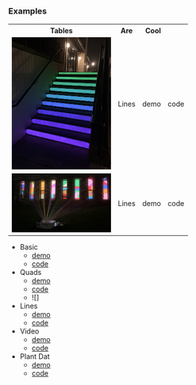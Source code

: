 ### Examples

<table>
  <tbody>
    <tr>
      <th>Tables</th>
      <th align="center">Are</th>
      <th align="right">Cool</th>
    </tr>
    <tr>
      <td><img src="../images/stairs.png" width="200px"/></td>
      <td>Lines</td>
      <td>demo</td>
      <td>code</td>
    </tr>
    <tr>
      <td><img src="../images/windows.png" width="200px"/></td>
      <td>Lines</td>
      <td>demo</td>
      <td>code</td>
    </tr>
  </tbody>
</table>

* Basic
  * [demo](https://jdeboi.com/p5.mapper/examples/basic/index.html)
  * [code](https://github.com/jdeboi/p5.mapper/blob/main/examples/basic/sketch.js)
* Quads
  * [demo](https://jdeboi.com/p5.mapper/examples/quads/index.html)
  * [code](https://github.com/jdeboi/p5.mapper/blob/main/examples/quads/sketch.js)
  * ![]
* Lines
  * [demo](https://jdeboi.com/p5.mapper/examples/lines/index.html)
  * [code](https://github.com/jdeboi/p5.mapper/blob/main/examples/lines/sketch.js)
* Video
  * [demo](https://jdeboi.com/p5.mapper/examples/video/index.html)
  * [code](https://github.com/jdeboi/p5.mapper/blob/main/examples/video/sketch.js)
* Plant Dat
  * [demo](https://jdeboi.com/p5.mapper/examples/plant_dat/index.html)
  * [code](https://github.com/jdeboi/p5.mapper/blob/main/examples/plant_dat/sketch.js)
